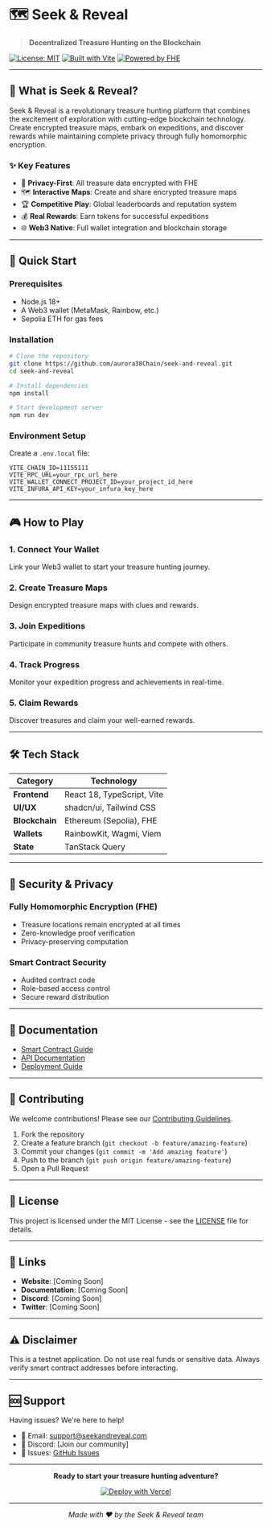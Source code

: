 # 🗺️ Seek & Reveal

> **Decentralized Treasure Hunting on the Blockchain**

[![License: MIT](https://img.shields.io/badge/License-MIT-yellow.svg)](https://opensource.org/licenses/MIT)
[![Built with Vite](https://img.shields.io/badge/Built%20with-Vite-646CFF.svg)](https://vitejs.dev/)
[![Powered by FHE](https://img.shields.io/badge/Powered%20by-FHE-00D4AA.svg)](https://zama.ai/)

---

## 🌟 What is Seek & Reveal?

Seek & Reveal is a revolutionary treasure hunting platform that combines the excitement of exploration with cutting-edge blockchain technology. Create encrypted treasure maps, embark on expeditions, and discover rewards while maintaining complete privacy through fully homomorphic encryption.

### ✨ Key Features

- 🔐 **Privacy-First**: All treasure data encrypted with FHE
- 🗺️ **Interactive Maps**: Create and share encrypted treasure maps
- 🏆 **Competitive Play**: Global leaderboards and reputation system
- 💰 **Real Rewards**: Earn tokens for successful expeditions
- 🌐 **Web3 Native**: Full wallet integration and blockchain storage

---

## 🚀 Quick Start

### Prerequisites

- Node.js 18+ 
- A Web3 wallet (MetaMask, Rainbow, etc.)
- Sepolia ETH for gas fees

### Installation

```bash
# Clone the repository
git clone https://github.com/aurora38Chain/seek-and-reveal.git
cd seek-and-reveal

# Install dependencies
npm install

# Start development server
npm run dev
```

### Environment Setup

Create a `.env.local` file:

```env
VITE_CHAIN_ID=11155111
VITE_RPC_URL=your_rpc_url_here
VITE_WALLET_CONNECT_PROJECT_ID=your_project_id_here
VITE_INFURA_API_KEY=your_infura_key_here
```

---

## 🎮 How to Play

### 1. Connect Your Wallet
Link your Web3 wallet to start your treasure hunting journey.

### 2. Create Treasure Maps
Design encrypted treasure maps with clues and rewards.

### 3. Join Expeditions
Participate in community treasure hunts and compete with others.

### 4. Track Progress
Monitor your expedition progress and achievements in real-time.

### 5. Claim Rewards
Discover treasures and claim your well-earned rewards.

---

## 🛠️ Tech Stack

| Category | Technology |
|----------|------------|
| **Frontend** | React 18, TypeScript, Vite |
| **UI/UX** | shadcn/ui, Tailwind CSS |
| **Blockchain** | Ethereum (Sepolia), FHE |
| **Wallets** | RainbowKit, Wagmi, Viem |
| **State** | TanStack Query |

---

## 🔐 Security & Privacy

### Fully Homomorphic Encryption (FHE)
- Treasure locations remain encrypted at all times
- Zero-knowledge proof verification
- Privacy-preserving computation

### Smart Contract Security
- Audited contract code
- Role-based access control
- Secure reward distribution

---

## 📖 Documentation

- [Smart Contract Guide](./contracts/README.md)
- [API Documentation](./docs/api.md)
- [Deployment Guide](./DEPLOYMENT.md)

---

## 🤝 Contributing

We welcome contributions! Please see our [Contributing Guidelines](CONTRIBUTING.md).

1. Fork the repository
2. Create a feature branch (`git checkout -b feature/amazing-feature`)
3. Commit your changes (`git commit -m 'Add amazing feature'`)
4. Push to the branch (`git push origin feature/amazing-feature`)
5. Open a Pull Request

---

## 📄 License

This project is licensed under the MIT License - see the [LICENSE](LICENSE) file for details.

---

## 🔗 Links

- **Website**: [Coming Soon]
- **Documentation**: [Coming Soon]
- **Discord**: [Coming Soon]
- **Twitter**: [Coming Soon]

---

## ⚠️ Disclaimer

This is a testnet application. Do not use real funds or sensitive data. Always verify smart contract addresses before interacting.

---

## 🆘 Support

Having issues? We're here to help!

- 📧 Email: support@seekandreveal.com
- 💬 Discord: [Join our community]
- 🐛 Issues: [GitHub Issues](https://github.com/aurora38Chain/seek-and-reveal/issues)

---

<div align="center">

**Ready to start your treasure hunting adventure?**

[![Deploy with Vercel](https://vercel.com/button)](https://vercel.com/new/clone?repository-url=https://github.com/aurora38Chain/seek-and-reveal)

---

*Made with ❤️ by the Seek & Reveal team*

</div>